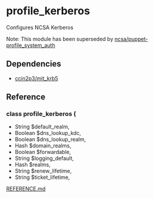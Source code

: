# profile_kerberos
 
Configures NCSA Kerberos

Note: This module has been superseded by [ncsa/puppet-profile_system_auth](https://github.com/ncsa/puppet-profile_system_auth)
 
## Dependencies
- [ccin2p3/mit_krb5](https://forge.puppet.com/ccin2p3/mit_krb5)
 
## Reference

### class profile_kerberos (
-  String $default_realm,
-  Boolean $dns_lookup_kdc,
-  Boolean $dns_lookup_realm,
-  Hash $domain_realms,
-  Boolean $forwardable,
-  String $logging_default,
-  Hash $realms,
-  String $renew_lifetime,
-  String $ticket_lifetime,

[REFERENCE.md](REFERENCE.md)

